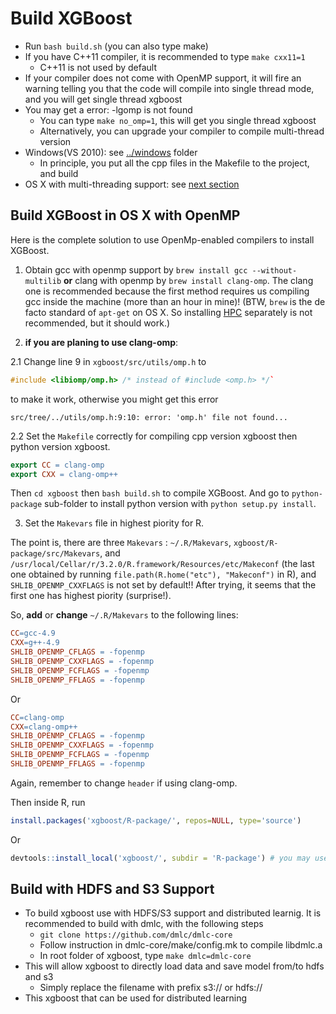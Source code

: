 Build XGBoost
=============
* Run ```bash build.sh``` (you can also type make)
* If you have C++11 compiler, it is recommended to type ```make cxx11=1```
  - C++11 is not used by default
* If your compiler does not come with OpenMP support, it will fire an warning telling you that the code will compile into single thread mode, and you will get single thread xgboost
* You may get a error: -lgomp is not found
  - You can type ```make no_omp=1```, this will get you single thread xgboost
  - Alternatively, you can upgrade your compiler to compile multi-thread version
* Windows(VS 2010): see [../windows](../windows) folder
  - In principle, you put all the cpp files in the Makefile to the project, and build
* OS X with multi-threading support: see [next section](#openmp-for-os-x)

Build XGBoost in OS X with OpenMP
---------------------------------
Here is the complete solution to use OpenMp-enabled compilers to install XGBoost.

1. Obtain gcc with openmp support by `brew install gcc --without-multilib` **or** clang with openmp by `brew install clang-omp`. The clang one is recommended because the first method requires us compiling gcc inside the machine (more than an hour in mine)! (BTW, `brew` is the de facto standard of `apt-get` on OS X. So installing [HPC](http://hpc.sourceforge.net/) separately is not recommended, but it should work.)

2. **if you are planing to use clang-omp**:

  2.1 Change line 9 in `xgboost/src/utils/omp.h` to

  ```C++
  #include <libiomp/omp.h> /* instead of #include <omp.h> */`
  ```

  to make it work, otherwise you might get this error

  `src/tree/../utils/omp.h:9:10: error: 'omp.h' file not found...`

  2.2 Set the `Makefile` correctly for compiling cpp version xgboost then python version xgboost.

  ```Makefile
  export CC = clang-omp
  export CXX = clang-omp++
  ```

  Then `cd xgboost` then `bash build.sh` to compile XGBoost. And go to `python-package` sub-folder to install python version with `python setup.py install`.

3. Set the `Makevars` file in highest piority for R.

  The point is, there are three `Makevars` : `~/.R/Makevars`, `xgboost/R-package/src/Makevars`, and `/usr/local/Cellar/r/3.2.0/R.framework/Resources/etc/Makeconf` (the last one obtained by running `file.path(R.home("etc"), "Makeconf")` in R), and `SHLIB_OPENMP_CXXFLAGS` is not set by default!! After trying, it seems that the first one has highest piority (surprise!).

  So, **add** or **change** `~/.R/Makevars` to the following lines:

  ```Makefile
  CC=gcc-4.9
  CXX=g++-4.9
  SHLIB_OPENMP_CFLAGS = -fopenmp
  SHLIB_OPENMP_CXXFLAGS = -fopenmp
  SHLIB_OPENMP_FCFLAGS = -fopenmp
  SHLIB_OPENMP_FFLAGS = -fopenmp
  ```

  Or

  ```Makefile
  CC=clang-omp
  CXX=clang-omp++
  SHLIB_OPENMP_CFLAGS = -fopenmp
  SHLIB_OPENMP_CXXFLAGS = -fopenmp
  SHLIB_OPENMP_FCFLAGS = -fopenmp
  SHLIB_OPENMP_FFLAGS = -fopenmp
  ```

  Again, remember to change `header` if using clang-omp.

  Then inside R, run

  ```R
  install.packages('xgboost/R-package/', repos=NULL, type='source')
  ```

  Or

  ```R
  devtools::install_local('xgboost/', subdir = 'R-package') # you may use devtools
  ```


Build with HDFS and S3 Support
------------------------------
* To build xgboost use with HDFS/S3 support and distributed learnig. It is recommended to build with dmlc, with the following steps
  - ```git clone https://github.com/dmlc/dmlc-core```
  - Follow instruction in dmlc-core/make/config.mk to compile libdmlc.a
  - In root folder of xgboost, type ```make dmlc=dmlc-core```
* This will allow xgboost to directly load data and save model from/to hdfs and s3
  - Simply replace the filename with prefix s3:// or hdfs://
* This xgboost that can be used for distributed learning
